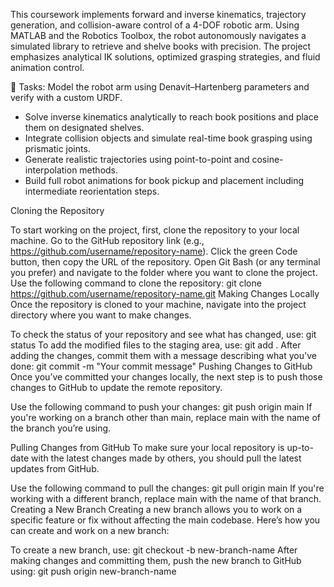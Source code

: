 This coursework implements forward and inverse kinematics, trajectory generation, and collision-aware control of a 4-DOF robotic arm. Using MATLAB and the Robotics Toolbox, the robot autonomously navigates a simulated library to retrieve and shelve books with precision. The project emphasizes analytical IK solutions, optimized grasping strategies, and fluid animation control.

📌 Tasks:
Model the robot arm using Denavit–Hartenberg parameters and verify with a custom URDF.

- Solve inverse kinematics analytically to reach book positions and place them on designated shelves.
- Integrate collision objects and simulate real-time book grasping using prismatic joints.
- Generate realistic trajectories using point-to-point and cosine-interpolation methods.
- Build full robot animations for book pickup and placement including intermediate reorientation steps.

Cloning the Repository

To start working on the project, first, clone the repository to your local machine.
Go to the GitHub repository link (e.g., https://github.com/username/repository-name).
Click the green Code button, then copy the URL of the repository.
Open Git Bash (or any terminal you prefer) and navigate to the folder where you want to clone the project.
Use the following command to clone the repository: git clone https://github.com/username/repository-name.git
Making Changes Locally Once the repository is cloned to your machine, navigate into the project directory where you want to make changes.

To check the status of your repository and see what has changed, use: git status
To add the modified files to the staging area, use: git add .
After adding the changes, commit them with a message describing what you've done: git commit -m "Your commit message"
Pushing Changes to GitHub Once you’ve committed your changes locally, the next step is to push those changes to GitHub to update the remote repository.

Use the following command to push your changes: git push origin main
If you're working on a branch other than main, replace main with the name of the branch you’re using.

Pulling Changes from GitHub To make sure your local repository is up-to-date with the latest changes made by others, you should pull the latest updates from GitHub.

Use the following command to pull the changes: git pull origin main
If you're working with a different branch, replace main with the name of that branch.
Creating a New Branch Creating a new branch allows you to work on a specific feature or fix without affecting the main codebase. Here’s how you can create and work on a new branch:

To create a new branch, use: git checkout -b new-branch-name
After making changes and committing them, push the new branch to GitHub using: git push origin new-branch-name
